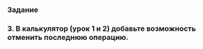 
### **Задание**

### **3. В калькулятор (урок 1 и 2) добавьте возможность отменить последнюю операцию.**
```
```